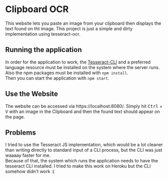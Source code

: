 # Clipboard OCR

This website lets you paste an image from your clipboard then displays the text found on tht image.
This project is just a simple and dirty implementation using tesseract-ocr.

## Running the application

In order for the application to work, the [Tesseract-CLI](https://github.com/tesseract-ocr/tesseract) and a preferred language resource must be installed on the system where the server runs. Also the npm packages must be installed with `npm install`.  
Then you can start the application with `npm start`.

## Use the Website

The website can be accessed via https://localhost:8080/.
Simply hit <kbd>Ctrl</kbd> + <kbd>V</kbd> with an image in the Clipboard and then the found text should appear on the page.

## Problems

I tried to use the Tesseract JS implementation, which would be a lot cleaner than writing directly to standard input of a CLI process, but the CLI was just waaaay faster for me.  
Because of that, the system which runs the application needs to have the tesseract CLI installed. I tried to make this work on Heroku but the CLI somehow didn't work :(
